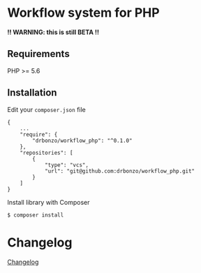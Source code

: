# Workflow system for PHP

**!! WARNING: this is still BETA !!**

## Requirements

PHP >= 5.6

## Installation

Edit your `composer.json` file

```
{
	...
	"require": {
		"drbonzo/workflow_php": "^0.1.0"
	},
	"repositories": [
		{
			"type": "vcs",
			"url": "git@github.com:drbonzo/workflow_php.git"
		}
	]
}
```

Install library with Composer

```
$ composer install
```

# Changelog

[Changelog](CHANGELOG.md)
